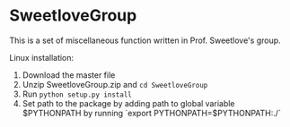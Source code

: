 # SweetloveGroup
This is a set of miscellaneous function written in Prof. Sweetlove's group.

Linux installation:
1) Download the master file
2) Unzip SweetloveGroup.zip and `cd SweetloveGroup`
3) Run `python setup.py install`
4) Set path to the package by adding path to global variable $PYTHONPATH by running `export PYTHONPATH=$PYTHONPATH:./`
